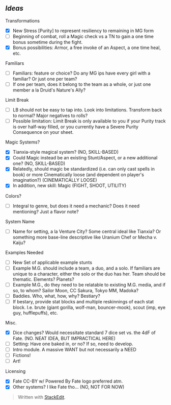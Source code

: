 ## ***Ideas***

Transformations

 - [x] New Stress [Purity] to represent resiliency to remaining in MG form
 - [ ] Beginning of combat, roll a Magic check vs a TN to gain a one time bonus sometime during the fight.
 - [x] Bonus possibilities: Armor, a free invoke of an Aspect, a one time heal, etc.

Familiars

 - [ ] Familiars: feature or choice? Do any MG ips have every girl with a familiar? Or just one per team?
 - [ ] If one per team, does it belong to the team as a whole, or just one member a la Druid's Nature's Ally?

Limit Break

 - [ ] LB should not be easy to tap into. Look into limitations. Transform back to normal? Major negatives to rolls?
 - [ ] Possible limitation: Limit Break is only available to you if your Purity track is over half-way filled, or you currently have a Severe Purity Consequence on your sheet.

Magic Systems?

 - [x] Tianxia-style magical system? (NO, SKILL-BASED)
 - [x] Could Magic instead be an existing Stunt/Aspect, or a new additional one? (NO, SKILL-BASED)
 - [x] Relatedly, should magic be standardized (i.e. can only cast spells in book) or more Cinematically loose (and dependent on player's imagination?) (CINEMATICALLY LOOSE)
 - [x] In addition, new skill: Magic (FIGHT, SHOOT, UTILITY)

Colors?

 - [ ] Integral to genre, but does it need a mechanic? Does it need mentioning? Just a flavor note?

System Name

 - [ ] Name for setting, a la Venture City? Some central ideal like Tianxia? Or something more base-line descriptive like Uranium Chef or Mecha v. Kaiju?

Examples Needed

 - [ ] New Set of applicable example stunts
 - [ ] Example M.G. should include a team, a duo, and a solo. If familiars are unique to a character, either the solo or the duo has her. Team should be thematic. Elements? Planets?
 - [ ] Example M.G., do they need to be relatable to existing M.G. media, and if so, to whom? Sailor Moon, CC Sakura, Tokyo MM, Madoka?
 - [ ] Baddies. Who, what, how, why? Bestiary?
 - [ ] If bestary, provide stat blocks and multiple reskinnings of each stat block. I.e. brute (giant gorilla, wolf-man, bouncer-mook), scout (imp, eye guy, hufflepuffs), etc.

Misc.

 - [x] Dice changes? Would necessitate standard 7 dice set vs. the 4dF of Fate. (NO. NEAT IDEA, BUT IMPRACTICAL HERE)
 - [ ] Setting: Have one baked in, or no? If so, need to develop.
 - [ ] Intro module. A massive WANT but not necessarily a NEED
 - [ ] Fictions!
 - [ ] Art!

Licensing

 - [x] Fate CC-BY w/ Powered By Fate logo preferred atm. 
 - [x] Other systems? I like Fate tho... (NO, NOT FOR NOW)

> Written with [StackEdit](https://stackedit.io/).
<!--stackedit_data:
eyJoaXN0b3J5IjpbLTE0ODk2MDkzNTUsMjUzODEwODkzLC03OD
k0NDk2OTFdfQ==
-->